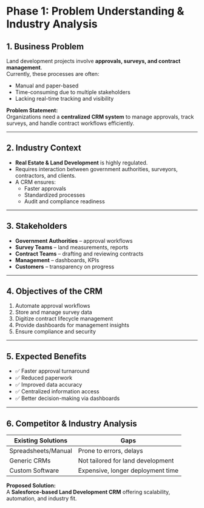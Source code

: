 # Phase 1: Problem Understanding & Industry Analysis  

## 1. Business Problem
Land development projects involve **approvals, surveys, and contract management**.  
Currently, these processes are often:
- Manual and paper-based  
- Time-consuming due to multiple stakeholders  
- Lacking real-time tracking and visibility  

**Problem Statement:**  
Organizations need a **centralized CRM system** to manage approvals, track surveys, and handle contract workflows efficiently.

---

## 2. Industry Context
- **Real Estate & Land Development** is highly regulated.  
- Requires interaction between government authorities, surveyors, contractors, and clients.  
- A CRM ensures:
  - Faster approvals  
  - Standardized processes  
  - Audit and compliance readiness  

---

## 3. Stakeholders
- **Government Authorities** – approval workflows  
- **Survey Teams** – land measurements, reports  
- **Contract Teams** – drafting and reviewing contracts  
- **Management** – dashboards, KPIs  
- **Customers** – transparency on progress  

---

## 4. Objectives of the CRM
1. Automate approval workflows  
2. Store and manage survey data  
3. Digitize contract lifecycle management  
4. Provide dashboards for management insights  
5. Ensure compliance and security  

---

## 5. Expected Benefits
- ✅ Faster approval turnaround  
- ✅ Reduced paperwork  
- ✅ Improved data accuracy  
- ✅ Centralized information access  
- ✅ Better decision-making via dashboards  

---

## 6. Competitor & Industry Analysis
| Existing Solutions | Gaps |
|---------------------|------|
| Spreadsheets/Manual | Prone to errors, delays |
| Generic CRMs        | Not tailored for land development |
| Custom Software     | Expensive, longer deployment time |

**Proposed Solution:**  
A **Salesforce-based Land Development CRM** offering scalability, automation, and industry fit.
